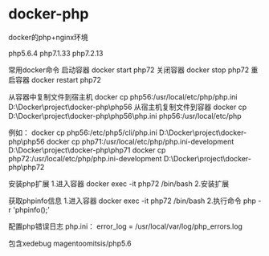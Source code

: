 # docker-php
docker的php+nginx环境

php5.6.4
php7.1.33
php7.2.13

常用docker命令
启动容器    docker start php72
关闭容器    docker stop php72
重启容器    docker restart php72

从容器中复制文件到宿主机
docker cp php56:/usr/local/etc/php/php.ini D:\Docker\project\docker-php\php56
从宿主机复制文件到容器
docker cp D:\Docker\project\docker-php\php56\php.ini php56:/usr/local/etc/php

例如：
docker cp php56:/etc/php5/cli/php.ini D:\Docker\project\docker-php\php56
docker cp php71:/usr/local/etc/php/php.ini-development D:\Docker\project\docker-php\php71
docker cp php72:/usr/local/etc/php/php.ini-development D:\Docker\project\docker-php\php72

安装php扩展
1.进入容器  docker exec -it php72 /bin/bash
2.安装扩展  

获取phpinfo信息
1.进入容器  docker exec -it php72 /bin/bash
2.执行命令  php -r 'phpinfo();'

配置php错误日志
php.ini：
error_log = /usr/local/var/log/php_errors.log



包含xedebug
magentoomitsis/php5.6